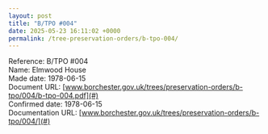 ```yaml
---
layout: post
title: "B/TPO #004"
date: 2025-05-23 16:11:02 +0000
permalink: /tree-preservation-orders/b-tpo-004/
---
```


Reference: B/TPO #004 <br/>
Name: Elmwood House<br/>
Made date: 1978-06-15<br/>
Document URL: [www.borchester.gov.uk/trees/preservation-orders/b-tpo/004/b-tpo-004.pdf](#)<br/>
Confirmed date: 1978-06-15<br/>
Documentation URL: [www.borchester.gov.uk/trees/preservation-orders/b-tpo/004/](#)<br/>
